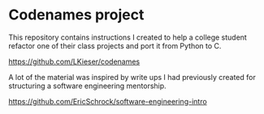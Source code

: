 # Codenames project

This repository contains instructions I created to help a college student refactor one of their class projects and port it from Python to C.

https://github.com/LKieser/codenames

A lot of the material was inspired by write ups I had previously created for structuring a software engineering mentorship.

https://github.com/EricSchrock/software-engineering-intro
